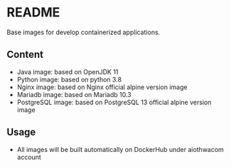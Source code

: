 # README

Base images for develop containerized applications.

## Content

- Java image: based on OpenJDK 11
- Python image: based on python 3.8
- Nginx image: based on Nginx official alpine version image
- Mariadb image: based on Mariadb 10.3
- PostgreSQL image: based on PostgreSQL 13 official alpine version image

## Usage

- All images will be built automatically on DockerHub under aiothwacom account
